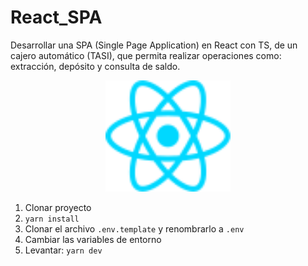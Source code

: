 # React_SPA
Desarrollar una SPA (Single Page Application) en React con TS, de un cajero automático (TASI), que permita realizar operaciones como: extracción, depósito y consulta de saldo.

<p align="center">
  <a href="https://react.dev/learn" target="blank"><img src="./src/assets/react.svg" width="200" alt="React Logo" /></a>
</p>


1. Clonar proyecto
2. ```yarn install```
3. Clonar el archivo ```.env.template``` y renombrarlo a ```.env```
4. Cambiar las variables de entorno
5. Levantar: ```yarn dev```